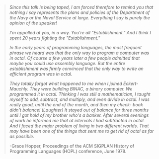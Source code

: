 > _Since this talk is being taped, I am forced therefore to remind you that nothing I say represents the plans and policies of the Department of the Navy or the Naval Service at large. Everything I say is purely the opinion of the speaker!_
> 
> _I'm appalled at you, in a way. You're all "Establishment." And I think I spent 20 years fighting the "Establishment."_
> 
> _In the early years of programming languages, the most frequent phrase we heard was that the only way to program a computer was in octal. Of course a few years later a few people admitted that maybe you could use assembly language. But the entire establishment was firmly convinced that the only way to write an efficient program was in octal._
> 
> _They totally forgot what happened to me when I joined Eckert-Mauchly. They were building BINAC, a binary computer. We programmed it in octal. Thinking I was still a mathematician, I taught myself to add, subtract, and multiply, and even divide in octal. I was really good, until the end of the month, and then my check- book didn't balance! (Laughter) It stayed out of balance for three months until I got hold of my brother who's a banker. After several evenings of work he informed me that at intervals I had subtracted in octal. And I faced the major problem of living in two different worlds. That may have been one of the things that sent me to get rid of octal as far as possible._
> 
> -Grace Hopper, Proceedings of the ACM SIGPLAN History of Programming Languages (HOPL) conference, June 1978.

